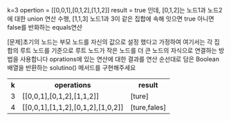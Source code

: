 k=3 opertion =  [[0,0,1],[0,1,2],[1,1,2]] result = true 인데, 
[0,1,2]는 노드1과 노드2에 대한 union 연산 수행, 
[1,1,3] 노드1과 3이 같은 집합에 속해 잇으면 true 아니면 false를 반화하는 equals연산 


[문제]초기의 노드는 부모 노드를 자신의 값으로 설정 했다고 가정하여 여기서는 각 집합의 루트 노드를 기준으로 루트 노드가 작은 노드를 더 큰 노드의 자식으로 연결하는 방법을 사용합니다 oprations에 있는 연산에 대한 결과를 연산 순선대로 담은 Boolean  배열을 반환하는 solutino() 메서드를 구현해주세요

<table>
<tr>
    <th>k</th>
    <th>operations</th>
    <th>result</th>
</tr>
<tr>
    <td>3</td>
    <td>[[0,0,1],[0,1,2],[1,1,2]]</td>
    <td>[ture]</td>
</tr>
<tr>
    <td>4</td>
    <td>[[0,0,1],[1,1,2],[0,1,2],[1,0,2]]</td>
    <td>[ture,fales]</td>
</tr>
</table>